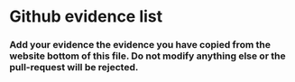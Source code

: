 # Github evidence list
### Add your evidence the evidence you have copied from the website bottom of this file. Do not modify anything else or the pull-request will be rejected.
